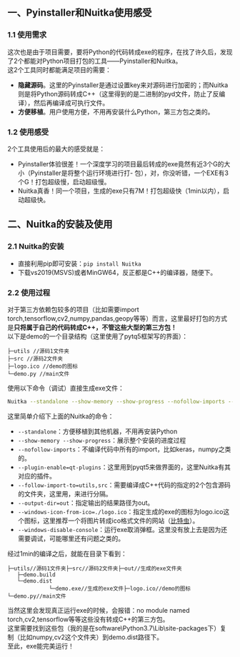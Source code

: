 <a name="jU0s1"></a>
## 一、Pyinstaller和Nuitka使用感受
<a name="Vks8B"></a>
### 1.1 使用需求
这次也是由于项目需要，要将Python的代码转成exe的程序，在找了许久后，发现了2个都能对Python项目打包的工具——Pyinstaller和Nuitka。<br />这2个工具同时都能满足项目的需要：

- **隐藏源码**。这里的Pyinstaller是通过设置key来对源码进行加密的；而Nuitka则是将Python源码转成C++（这里得到的是二进制的pyd文件，防止了反编译），然后再编译成可执行文件。
- **方便移植**。用户使用方便，不用再安装什么Python，第三方包之类的。
<a name="Qj3Oo"></a>
### 1.2 使用感受
2个工具使用后的最大的感受就是：

- Pyinstaller体验很差！一个深度学习的项目最后转成的exe竟然有近3个G的大小（Pyinstaller是将整个运行环境进行打- 包），对，你没听错，一个EXE有3个G！打包超级慢，启动超级慢。
- Nuitka真香！同一个项目，生成的exe只有7M！打包超级快（1min以内），启动超级快。
<a name="P2Cam"></a>
## 二、Nuitka的安装及使用
<a name="eDPuU"></a>
### 2.1 Nuitka的安装

- 直接利用pip即可安装：`pip install Nuitka`
- 下载vs2019(MSVS)或者MinGW64，反正都是C++的编译器，随便下。
<a name="rAejB"></a>
### 2.2 使用过程
对于第三方依赖包较多的项目（比如需要import torch,tensorflow,cv2,numpy,pandas,geopy等等）而言，这里最好打包的方式是**只将属于自己的代码转成C++，不管这些大型的第三方包！**<br />以下是demo的一个目录结构（这里使用了pytq5框架写的界面）：
```
├─utils //源码1文件夹
├─src //源码2文件夹
├─logo.ico //demo的图标
└─demo.py //main文件
```
使用以下命令（调试）直接生成exe文件：
```bash
Nuitka --standalone --show-memory --show-progress --nofollow-imports --plugin-enable=qt-plugins --follow-import-to=utils,src --output-dir=out --windows-icon-from-ico=./logo.ico demo.py
```
这里简单介绍下上面的Nuitka的命令：

- `--standalone`：方便移植到其他机器，不用再安装Python
- `--show-memory --show-progress`：展示整个安装的进度过程
- `--nofollow-imports`：不编译代码中所有的import，比如keras，numpy之类的。
- `--plugin-enable=qt-plugins`：这里用到pyqt5来做界面的，这里Nuitka有其对应的插件。
- `--follow-import-to=utils,src`：需要编译成C++代码的指定的2个包含源码的文件夹，这里用，来进行分隔。
- `--output-dir=out`：指定输出的结果路径为out。
- `--windows-icon-from-ico=./logo.ico`：指定生成的exe的图标为logo.ico这个图标，这里推荐一个将图片转成ico格式文件的网站（[比特虫](https://www.bitbug.net/)）。
- `--windows-disable-console`：运行exe取消弹框。这里没有放上去是因为还需要调试，可能哪里还有问题之类的。

经过1min的编译之后，就能在目录下看到：
```
├─utils//源码1文件夹├─src//源码2文件夹├─out//生成的exe文件夹   
   ├─demo.build   
   └─demo.dist 
             └─demo.exe//生成的exe文件├─logo.ico//demo的图标└─demo.py//main文件
```
当然这里会发现真正运行exe的时候，会报错：no module named torch,cv2,tensorflow等等这些没有转成C++的第三方包。<br />这里需要找到这些包（我的是在software\Python3.7\Lib\site-packages下）复制（比如numpy,cv2这个文件夹）到demo.dist路径下。<br />至此，exe能完美运行！
